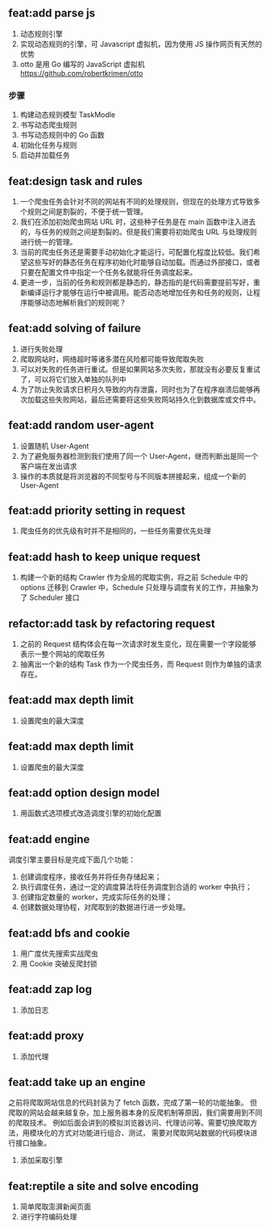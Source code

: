 ##  feat:add parse js
1. 动态规则引擎
2. 实现动态规则的引擎，可 Javascript 虚拟机，因为使用 JS 操作网页有天然的优势
3. otto 是用 Go 编写的 JavaScript 虚拟机 https://github.com/robertkrimen/otto
### 步骤
1. 构建动态规则模型 TaskModle
2. 书写动态爬虫规则
3. 书写动态规则中的 Go 函数
4. 初始化任务与规则
5. 启动并加载任务

## feat:design task and rules
1. 一个爬虫任务会针对不同的网站有不同的处理规则，但现在的处理方式导致多个规则之间是割裂的，不便于统一管理。
2. 我们在添加初始爬虫网站 URL 时，这些种子任务是在 main 函数中注入进去的，与任务的规则之间是割裂的。但是我们需要将初始爬虫 URL 与处理规则进行统一的管理。
3. 当前的爬虫任务还是需要手动初始化才能运行，可配置化程度比较低。我们希望这些写好的静态任务在程序初始化时能够自动加载。而通过外部接口，或者只要在配置文件中指定一个任务名就能将任务调度起来。
4. 更进一步，当前的任务和规则都是静态的，静态指的是代码需要提前写好，重新编译运行才能够在运行中被调用。能否动态地增加任务和任务的规则，让程序能够动态地解析我们的规则呢？

## feat:add solving of failure
1. 进行失败处理
2. 爬取网站时，网络超时等诸多潜在风险都可能导致爬取失败
3. 可以对失败的任务进行重试。但是如果网站多次失败，那就没有必要反复重试了，可以将它们放入单独的队列中
4. 为了防止失败请求日积月久导致的内存泄露，同时也为了在程序崩溃后能够再次加载这些失败网站，最后还需要将这些失败网站持久化到数据库或文件中。

## feat:add random user-agent
1. 设置随机 User-Agent
2. 为了避免服务器检测到我们使用了同一个 User-Agent，继而判断出是同一个客户端在发出请求
3. 操作的本质就是将浏览器的不同型号与不同版本拼接起来，组成一个新的 User-Agent

## feat:add priority setting in request
1. 爬虫任务的优先级有时并不是相同的，一些任务需要优先处理

## feat:add hash to keep unique request
1. 构建一个新的结构 Crawler 作为全局的爬取实例，将之前 Schedule 中的 options 迁移到 Crawler 中，Schedule 只处理与调度有关的工作，并抽象为了 Scheduler 接口 

## refactor:add task by refactoring request
1. 之前的 Request 结构体会在每一次请求时发生变化，现在需要一个字段能够表示一整个网站的爬取任务
2. 抽离出一个新的结构 Task 作为一个爬虫任务，而 Request 则作为单独的请求存在。

## feat:add max depth limit
1. 设置爬虫的最大深度

## feat:add max depth limit
1. 设置爬虫的最大深度

## feat:add option design model
1. 用函数式选项模式改造调度引擎的初始化配置

## feat:add engine
调度引擎主要目标是完成下面几个功能：
1. 创建调度程序，接收任务并将任务存储起来；
2. 执行调度任务，通过一定的调度算法将任务调度到合适的 worker 中执行；
3. 创建指定数量的 worker，完成实际任务的处理；
4. 创建数据处理协程，对爬取到的数据进行进一步处理。

## feat:add bfs and cookie
1. 用广度优先搜索实战爬虫
2. 用 Cookie 突破反爬封锁

## feat:add zap log
1. 添加日志

## feat:add proxy
1. 添加代理

## feat:add take up an engine
之前将爬取网站信息的代码封装为了 fetch 函数，完成了第一轮的功能抽象。
但爬取的网站会越来越复杂，加上服务器本身的反爬机制等原因，我们需要用到不同的爬取技术。
例如后面会讲到的模拟浏览器访问、代理访问等。需要切换爬取方法，用模块化的方式对功能进行组合、测试，
需要对爬取网站数据的代码模块进行接口抽象。
1. 添加采取引擎

## feat:reptile a site and solve encoding
1. 简单爬取澎湃新闻页面
2. 进行字符编码处理




